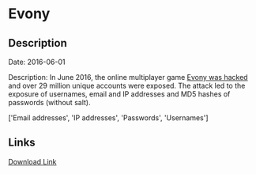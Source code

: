 # Evony

## Description

Date: 2016-06-01

Description:
In June 2016, the online multiplayer game <a href="http://securityaffairs.co/wordpress/52260/data-breach/evony-data-breach.html" target="_blank" rel="noopener">Evony was hacked</a> and over 29 million unique accounts were exposed. The attack led to the exposure of usernames, email and IP addresses and MD5 hashes of passwords (without salt).


['Email addresses', 'IP addresses', 'Passwords', 'Usernames']

## Links

[Download Link](https://link-to.net/1229997/236.50731951581128/dynamic/?r=aHR0cHM6Ly93d3cubWVkaWFmaXJlLmNvbS92aWV3L1pnNlpUQ0Q0OTBoWGZ3My9ldm9ueS5jb20vZmlsZQ==)